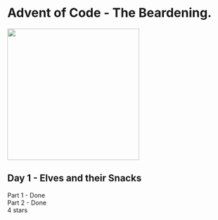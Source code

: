 # Advent of Code - The Beardening.
<img src=https://cdn.thenewstack.io/media/2021/12/521cd034-advent-of-code-2021-1024x576.jpg height=300></img>

## Day 1 - Elves and their Snacks
Part 1 - Done <br>
Part 2 - Done <br>
4 stars <br>
